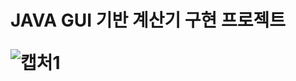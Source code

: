 <h1> JAVA GUI 기반 계산기 구현  프로젝트

![캡처1](https://user-images.githubusercontent.com/117806982/208807038-6e60d37c-5149-4753-a3e8-c7dc38a0461d.PNG)

  
